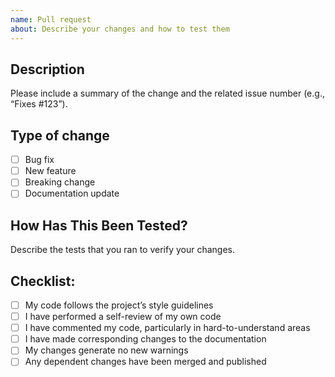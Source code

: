 ```yaml
---
name: Pull request
about: Describe your changes and how to test them
---
```


## Description

Please include a summary of the change and the related issue number (e.g., “Fixes #123”).

## Type of change

- [ ] Bug fix  
- [ ] New feature  
- [ ] Breaking change  
- [ ] Documentation update  

## How Has This Been Tested?

Describe the tests that you ran to verify your changes.

## Checklist:

- [ ] My code follows the project’s style guidelines  
- [ ] I have performed a self-review of my own code  
- [ ] I have commented my code, particularly in hard-to-understand areas  
- [ ] I have made corresponding changes to the documentation  
- [ ] My changes generate no new warnings  
- [ ] Any dependent changes have been merged and published  
